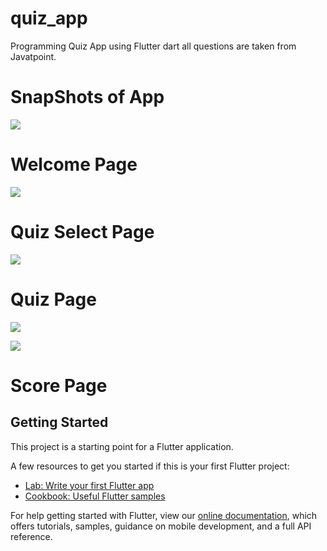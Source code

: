 # quiz_app

Programming Quiz App using Flutter dart all questions are taken from Javatpoint.

# SnapShots of App

![](snapshots/snap1.png)
# Welcome Page

![](snapshots/snap2.png)
# Quiz Select Page

![](snapshots/snap3.png)
# Quiz Page

![](snapshots/snap4.png)

![](snapshots/snap5.png)

# Score Page





## Getting Started

This project is a starting point for a Flutter application.

A few resources to get you started if this is your first Flutter project:

- [Lab: Write your first Flutter app](https://flutter.dev/docs/get-started/codelab)
- [Cookbook: Useful Flutter samples](https://flutter.dev/docs/cookbook)

For help getting started with Flutter, view our
[online documentation](https://flutter.dev/docs), which offers tutorials,
samples, guidance on mobile development, and a full API reference.
